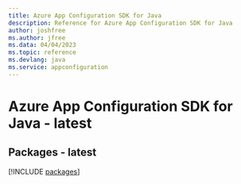 ```yaml
---
title: Azure App Configuration SDK for Java
description: Reference for Azure App Configuration SDK for Java
author: joshfree
ms.author: jfree
ms.data: 04/04/2023
ms.topic: reference
ms.devlang: java
ms.service: appconfiguration
---
```

# Azure App Configuration SDK for Java - latest
## Packages - latest
[!INCLUDE [packages](app-configuration-index.md)]